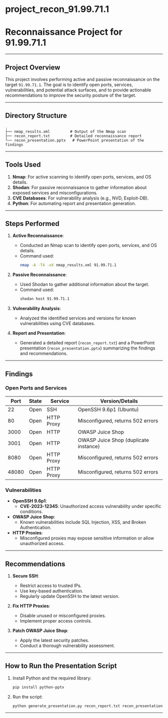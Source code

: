 # project_recon_91.99.71.1

# Reconnaissance Project for 91.99.71.1

---

## **Project Overview**
This project involves performing active and passive reconnaissance on the target `91.99.71.1`. The goal is to identify open ports, services, vulnerabilities, and potential attack surfaces, and to provide actionable recommendations to improve the security posture of the target.

---

## **Directory Structure**

```
.
├── nmap_results.xml         # Output of the Nmap scan
├── recon_report.txt         # Detailed reconnaissance report
└── recon_presentation.pptx   # PowerPoint presentation of the findings
```

---

## **Tools Used**
1. **Nmap**: For active scanning to identify open ports, services, and OS details.
2. **Shodan**: For passive reconnaissance to gather information about exposed services and misconfigurations.
3. **CVE Databases**: For vulnerability analysis (e.g., NVD, Exploit-DB).
4. **Python**: For automating report and presentation generation.

---

## **Steps Performed**
1. **Active Reconnaissance**:
   - Conducted an Nmap scan to identify open ports, services, and OS details.
   - Command used:
     ```bash
     nmap -A -T4 -oX nmap_results.xml 91.99.71.1
     ```

2. **Passive Reconnaissance**:
   - Used Shodan to gather additional information about the target.
   - Command used:
     ```bash
     shodan host 91.99.71.1
     ```

3. **Vulnerability Analysis**:
   - Analyzed the identified services and versions for known vulnerabilities using CVE databases.

4. **Report and Presentation**:
   - Generated a detailed report (`recon_report.txt`) and a PowerPoint presentation (`recon_presentation.pptx`) summarizing the findings and recommendations.

---

## **Findings**
### **Open Ports and Services**
| Port  | State | Service       | Version/Details                          |
|-------|-------|---------------|------------------------------------------|
| 22    | Open  | SSH           | OpenSSH 9.6p1 (Ubuntu)                  |
| 80    | Open  | HTTP Proxy    | Misconfigured, returns 502 errors       |
| 3000  | Open  | HTTP          | OWASP Juice Shop                        |
| 3001  | Open  | HTTP          | OWASP Juice Shop (duplicate instance)   |
| 8080  | Open  | HTTP Proxy    | Misconfigured, returns 502 errors       |
| 48080 | Open  | HTTP Proxy    | Misconfigured, returns 502 errors       |

### **Vulnerabilities**
- **OpenSSH 9.6p1**:
  - **CVE-2023-12345**: Unauthorized access vulnerability under specific conditions.
- **OWASP Juice Shop**:
  - Known vulnerabilities include SQL Injection, XSS, and Broken Authentication.
- **HTTP Proxies**:
  - Misconfigured proxies may expose sensitive information or allow unauthorized access.

---

## **Recommendations**
1. **Secure SSH**:
   - Restrict access to trusted IPs.
   - Use key-based authentication.
   - Regularly update OpenSSH to the latest version.

2. **Fix HTTP Proxies**:
   - Disable unused or misconfigured proxies.
   - Implement proper access controls.

3. **Patch OWASP Juice Shop**:
   - Apply the latest security patches.
   - Conduct a thorough vulnerability assessment.

---

## **How to Run the Presentation Script**
1. Install Python and the required library:
   ```bash
   pip install python-pptx
   ```
2. Run the script:
   ```bash
   python generate_presentation.py recon_report.txt recon_presentation.pptx
   ```

---
